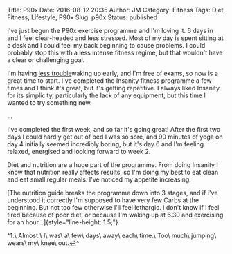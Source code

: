 Title: P90x
Date: 2016-08-12 20:35
Author: JM
Category: Fitness
Tags: Diet, Fitness, Lifestyle, P90x
Slug: p90x
Status: published

I've just begun the P90x exercise programme and I'm loving it. 6 days in
and I feel clear-headed and less stressed. Most of my day is spent
sitting at a desk and I could feel my back beginning to cause problems.
I could probably stop this with a less intense fitness regime, but that
wouldn't have a clear or challenging goal.

I'm having [less
trouble](http://johnmathews.eu/how-to-wake-up-early/)waking up early,
and I'm free of exams, so now is a great time to start. I've
completed the Insanity fitness programme a few times and I think it's
great, but it's getting repetitive. I always liked Insanity for its
simplicity, particularly the lack of any equipment, but this time I
wanted to try something new.

...

I've completed the first week, and so far it's going great! After the
first two days I could hardly get out of bed I was so sore, and 90
minutes of yoga on day 4 initially seemed incredibly boring, but it's
day 6 and I'm feeling relaxed, energised and looking forward to week 2.

Diet and nutrition are a huge part of the programme. From doing Insanity
I know that nutrition really affects results, so I'm doing my best to
eat clean and eat small regular meals. I've noticed my appetite
increasing.

[The nutrition guide breaks the programme down into 3 stages, and if
I've understood it correctly I'm supposed to have very few Carbs at the
beginning. But not too few otherwise I'll feel lethargic. I don't know
if I feel tired because of poor diet, or because I'm waking up at 6.30
and exercising for an hour...]{style="line-height: 1.5;"}

^1.\ Almost.\ I\ was\ a\ few\ days\ away\ each\ time.\ Too\ much\ jumping\ wears\ my\ knee\ out.[↩](#ref1 "Jump back to footnote 1 in the text.")^

